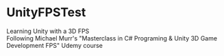 # UnityFPSTest
Learning Unity with a 3D FPS  
Following Michael Murr's "Masterclass in C# Programing & Unity 3D Game Development FPS" Udemy course

